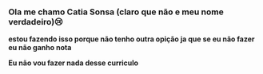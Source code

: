 ### Ola me chamo Catia Sonsa (claro que não e meu nome verdadeiro)😢

 **estou fazendo isso porque não tenho outra opição ja que se eu não fazer eu não ganho nota**



 **Eu não vou fazer nada desse curriculo**
